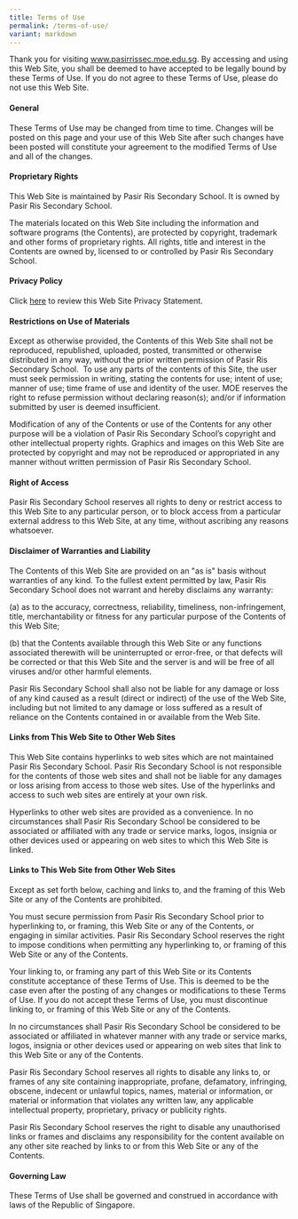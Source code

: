 ```yaml
---
title: Terms of Use
permalink: /terms-of-use/
variant: markdown
---
```

Thank you for visiting www.pasirrissec.moe.edu.sg. By accessing and using this Web Site, you shall be deemed to have accepted to be legally bound by these Terms of Use. If you do not agree to these Terms of Use, please do not use this Web Site.

#### **General** 

These Terms of Use may be changed from time to time. Changes will be posted on this page and your use of this Web Site after such changes have been posted will constitute your agreement to the modified Terms of Use and all of the changes.

#### **Proprietary Rights** 

This Web Site is maintained by Pasir Ris Secondary School. It is owned by Pasir Ris Secondary School.

The materials located on this Web Site including the information and software programs (the Contents), are protected by copyright, trademark and other forms of proprietary rights. All rights, title and interest in the Contents are owned by, licensed to or controlled by Pasir Ris Secondary School.

#### **Privacy Policy** 

Click [here](/privacy/) to review this Web Site Privacy Statement.
  
#### **Restrictions on Use of Materials** 

Except as otherwise provided, the Contents of this Web Site shall not be reproduced, republished, uploaded, posted, transmitted or otherwise distributed in any way, without the prior written permission of Pasir Ris Secondary School.  To use any parts of the contents of this Site, the user must seek permission in writing, stating the contents for use; intent of use; manner of use; time frame of use and identity of the user. MOE reserves the right to refuse permission without declaring reason(s); and/or if information submitted by user is deemed insufficient. 

Modification of any of the Contents or use of the Contents for any other purpose will be a violation of Pasir Ris Secondary School’s copyright and other intellectual property rights. Graphics and images on this Web Site are protected by copyright and may not be reproduced or appropriated in any manner without written permission of Pasir Ris Secondary School.

#### **Right of Access** 

Pasir Ris Secondary School reserves all rights to deny or restrict access to this Web Site to any particular person, or to block access from a particular external address to this Web Site, at any time, without ascribing any reasons whatsoever. 

#### **Disclaimer of Warranties and Liability** 

The Contents of this Web Site are provided on an "as is" basis without warranties of any kind. To the fullest extent permitted by law, Pasir Ris Secondary School does not warrant and hereby disclaims any warranty:

(a) as to the accuracy, correctness, reliability, timeliness, non-infringement, title, merchantability or fitness for any particular purpose of the Contents of this Web Site;  

(b) that the Contents available through this Web Site or any functions associated therewith will be uninterrupted or error-free, or that defects will be corrected or that this Web Site and the server is and will be free of all viruses and/or other harmful elements.  

Pasir Ris Secondary School shall also not be liable for any damage or loss of any kind caused as a result (direct or indirect) of the use of the Web Site, including but not limited to any damage or loss suffered as a result of reliance on the Contents contained in or available from the Web Site.       

#### **Links from This Web Site to Other Web Sites** 

This Web Site contains hyperlinks to web sites which are not maintained Pasir Ris Secondary School. Pasir Ris Secondary School is not responsible for the contents of those web sites and shall not be liable for any damages or loss arising from access to those web sites. Use of the hyperlinks and access to such web sites are entirely at your own risk. 
  
Hyperlinks to other web sites are provided as a convenience. In no circumstances shall Pasir Ris Secondary School be considered to be associated or affiliated with any trade or service marks, logos, insignia or other devices used or appearing on web sites to which this Web Site is linked.

#### **Links to This Web Site from Other Web Sites** 

Except as set forth below, caching and links to, and the framing of this Web Site or any of the Contents are prohibited.

You must secure permission from Pasir Ris Secondary School prior to hyperlinking to, or framing, this Web Site or any of the Contents, or engaging in similar activities. Pasir Ris Secondary School reserves the right to impose conditions when permitting any hyperlinking to, or framing of this Web Site or any of the Contents. 

Your linking to, or framing any part of this Web Site or its Contents constitute acceptance of these Terms of Use. This is deemed to be the case even after the posting of any changes or modifications to these Terms of Use. If you do not accept these Terms of Use, you must discontinue linking to, or framing of this Web Site or any of the Contents. 

In no circumstances shall Pasir Ris Secondary School be considered to be associated or affiliated in whatever manner with any trade or service marks, logos, insignia or other devices used or appearing on web sites that link to this Web Site or any of the Contents. 
  
Pasir Ris Secondary School reserves all rights to disable any links to, or frames of any site containing inappropriate, profane, defamatory, infringing, obscene, indecent or unlawful topics, names, material or information, or material or information that violates any written law, any applicable intellectual property, proprietary, privacy or publicity rights. 
  
Pasir Ris Secondary School reserves the right to disable any unauthorised links or frames and disclaims any responsibility for the content available on any other site reached by links to or from this Web Site or any of the Contents.

#### **Governing Law** 

These Terms of Use shall be governed and construed in accordance with laws of the Republic of Singapore.